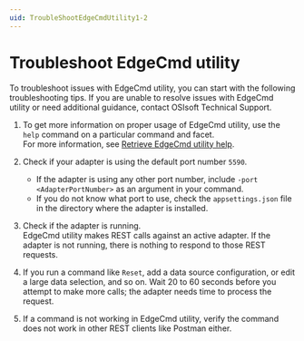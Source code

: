 ```yaml
---
uid: TroubleShootEdgeCmdUtility1-2
---
```


# Troubleshoot EdgeCmd utility

To troubleshoot issues with EdgeCmd utility, you can start with the following troubleshooting tips. If you are unable to resolve issues with EdgeCmd utility or need additional guidance, contact OSIsoft Technical Support.

1. To get more information on proper usage of EdgeCmd utility, use the `help` command on a particular command and facet.<br>For more information, see [Retrieve EdgeCmd utility help](xref:RetrieveEdgeCmdUtilityHelp).
2. Check if your adapter is using the default port number `5590`.

    - If the adapter is using any other port number, include `-port <AdapterPortNumber>` as an argument in your command.
    - If you do not know what port to use, check the `appsettings.json` file in the directory where the adapter is installed. 

3. Check if the adapter is running.<br>EdgeCmd utility makes REST calls against an active adapter. If the adapter is not running, there is nothing to respond to those REST requests.
4. If you run a command like `Reset`, add a data source configuration, or edit a large data selection, and so on. Wait 20 to 60 seconds before you attempt to make more calls; the adapter needs time to process the request.
5. If a command is not working in EdgeCmd utility, verify the command does not work in other REST clients like Postman either.
